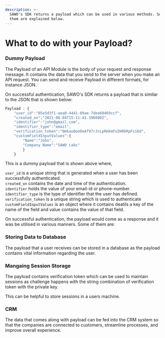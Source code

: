 ```yaml
---
description: >-
  SAWO's SDK returns a payload which can be used in various methods. Some of
  them are explained below.
---
```


# What to do with your Payload?

### Dummy Payload

The Payload of an API Module is the body of your request and response message. It contains the data that you send to the server when you make an API request. You can send and receive Payload in different formats, for instance JSON.

On successful authentication, SAWO's SDK returns a payload that is similar to the JSON that is shown below:

```javascript
Payload : {
    "user_id":"05e5d3f1-aea0-4441-89ae-7dee68469ccf",
    "created_on":"2021-08-04T15:11:41.396000Z",
    "identifier":"john@gmail.com",
    "identifier_type":"email",
    "verification_token":"0mkauQoeDeAf97rJcLpRmkmFuIH0bRpFsi6d",
    "customFieldInputValues":{
        "Name":"John",
        "Company Name":"SAWO Labs"
        }
    }

```

This is a dummy payload that is shown above where,

`user_id` is a unique string that is generated when a user has been successfully authenticated.  
`created_on` contains the date and time of the authentication.  
`identifier` holds the value of your email-id or phone-number.  
`identifier_type` is the type of identifier that the user has defined.  
`verification_token` is a unique string which is used to authenticate   
`customFieldInputValues` is an object where it contains deatils a key of the name of the field and value contains the value of that field.

On successful authentication, the payload would come as a response and it was be utilised in various manners. Some of them are: 

### Storing Data to Database

The payload that a user receives can be stored in a database as the payload contains vital information regarding the user. 

### Mangaing Session Storage

The payload contains verification token which can be used to maintain sessions as challenge happens with the string combination of verification token with the private key. 

This can be helpful to store sessions in a users machine.

### CRM 

The data that comes along with payload can be fed into the CRM system so that the companies are connected to customers, streamline processes, and improve overall experience.

